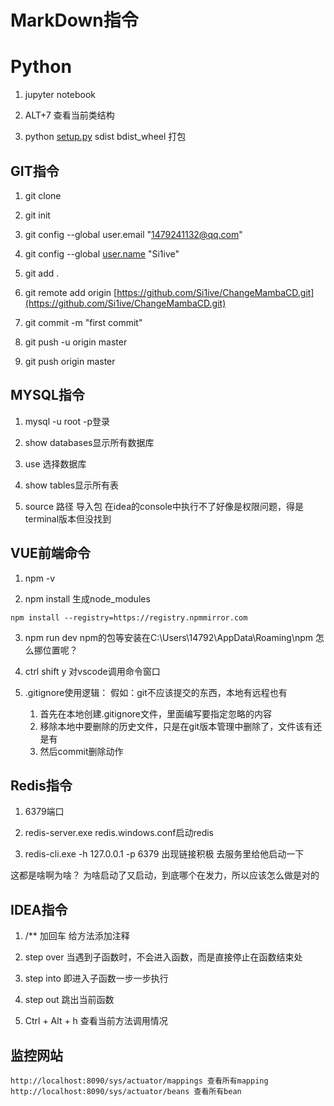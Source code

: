 # MarkDown指令


# Python

1. jupyter notebook

2. ALT+7 查看当前类结构

3. python [setup.py](http://setup.py/) sdist bdist_wheel 打包

## GIT指令

1. git clone

2. git init

3. git config --global user.email "[1479241132@qq.com](http://mailto:1479241132@qq.com/)"

4. git config --global [user.name](http://user.name/) "Si1ive"

5. git add .

6. git remote add origin [https://github.com/Si1ive/ChangeMambaCD.git](https://github.com/Si1ive/ChangeMambaCD.git)

7. git commit -m "first commit"

8. git push -u origin master

9. git push origin master

## MYSQL指令

1. mysql -u root -p登录

2. show databases显示所有数据库

3. use 选择数据库

4. show tables显示所有表

5. source 路径 导入包 在idea的console中执行不了好像是权限问题，得是terminal版本但没找到

## VUE前端命令

1. npm -v

2. npm install 生成node_modules

```
npm install --registry=https://registry.npmmirror.com
```

3. npm run dev npm的包等安装在C:\Users\14792\AppData\Roaming\npm 怎么挪位置呢？

4. ctrl shift y 对vscode调用命令窗口
5. .gitignore使用逻辑：
	假如：git不应该提交的东西，本地有远程也有
	1. 首先在本地创建.gitignore文件，里面编写要指定忽略的内容
	2. 移除本地中要删除的历史文件，只是在git版本管理中删除了，文件该有还是有
	3. 然后commit删除动作

## Redis指令

1. 6379端口

2. redis-server.exe redis.windows.conf启动redis

3. redis-cli.exe -h 127.0.0.1 -p 6379 出现链接积极 去服务里给他启动一下

这都是啥啊为啥？ 为啥启动了又启动，到底哪个在发力，所以应该怎么做是对的

## IDEA指令

1. /** 加回车 给方法添加注释

2. step over 当遇到子函数时，不会进入函数，而是直接停止在函数结束处

3. step into 即进入子函数一步一步执行

4. step out 跳出当前函数

5. Ctrl + Alt + h 查看当前方法调用情况

## 监控网站

```
http://localhost:8090/sys/actuator/mappings 查看所有mapping
http://localhost:8090/sys/actuator/beans 查看所有bean
```